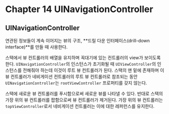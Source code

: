 # Chapter 14 UINavigationController

## UINavigationController
연관된 정보들이 계속 이어지는 뷰의 구조, **드릴 다운 인터페이스(drill-down interface)**를 만들 때 사용한다.

스택에서 뷰 컨트롤러의 배열을 유지하며 꼭대기에 있는 컨트롤러의 view가 보이도록 한다. `UINavigationController`의 인스턴스가 초기화될 때 `UIViewController`의 인스턴스를 전해줘야 하는데 이것이 루트 뷰 컨트롤러가 된다. 스택의 맨 밑에 존재하며 이 뷰 컨트롤러가 네비게이션 컨트롤러의 루트 뷰 컨트롤러로 참조되는 동안 `UINavigationController`는 `rootViewController` 프로퍼티를 갖지 않는다.

스택에 새로운 뷰 컨트롤러를 푸시함으로써 새로운 뷰를 나타낼 수 있다. 반대로 스택의 가장 위의 뷰 컨트롤러를 팝함으로써 뷰 컨트롤러가 제거된다. 가장 위의 뷰 컨트롤러는 `topViewController`로서 네비게이션 컨트롤러는 이에 대한 레퍼런스를 유지한다.